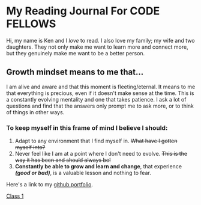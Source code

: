 # My Reading Journal For CODE FELLOWS 

Hi, my name is Ken and I *love* to read. I also love my family; my wife and two daughters. They not only make me want to learn more and connect more, but they genuinely make me want to be a better person.

## Growth mindset means to me that...
  I am alive and aware and that this moment is fleeting/eternal. It means to me that everything is precious, even if it doesn't make sense at the time. This is a constantly evolving mentality and one that takes patience. I ask a lot of questions and find that the answers only prompt me to ask more, or to think of things in other ways. 

### To keep myself in this frame of mind I believe I should:

1. Adapt to any environment that I find myself in.   ~~What have I gotten myself into?~~
2. Never feel like I am at a point where I don't need to evolve.   ~~This is the way it has been and should always be!~~
3. **Constantly be able to grow and learn __and change__**, that experience ***(good or bad)***, is a valuable lesson and nothing to fear.



Here's a link to my [github portfolio](https://github.com/sifuholt).


[Class 1](class1.md)


